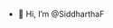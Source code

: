 - 👋 Hi, I’m @SiddharthaF

<!---
SiddharthaF/SiddharthaF is a ✨ special ✨ repository because its `README.md` (this file) appears on your GitHub profile.
You can click the Preview link to take a look at your changes.
--->
